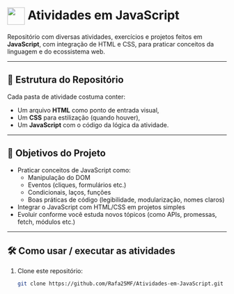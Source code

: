 # <img src="https://upload.wikimedia.org/wikipedia/commons/6/6a/JavaScript-logo.png" width="40" style="vertical-align: middle;"> Atividades em JavaScript


Repositório com diversas atividades, exercícios e projetos feitos em **JavaScript**, com integração de HTML e CSS, para praticar conceitos da linguagem e do ecossistema web.

---

## 📂 Estrutura do Repositório

Cada pasta de atividade costuma conter:
- Um arquivo **HTML** como ponto de entrada visual,
- Um **CSS** para estilização (quando houver),
- Um **JavaScript** com o código da lógica da atividade.

---

## 🎯 Objetivos do Projeto

- Praticar conceitos de JavaScript como:
  - Manipulação do DOM
  - Eventos (cliques, formulários etc.)
  - Condicionais, laços, funções
  - Boas práticas de código (legibilidade, modularização, nomes claros)
- Integrar o JavaScript com HTML/CSS em projetos simples
- Evoluir conforme você estuda novos tópicos (como APIs, promessas, fetch, módulos etc.)

---

## 🛠️ Como usar / executar as atividades

1. Clone este repositório:

   ```bash
   git clone https://github.com/Rafa25MF/Atividades-em-JavaScript.git
